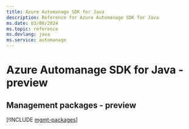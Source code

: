 ```yaml
---
title: Azure Automanage SDK for Java
description: Reference for Azure Automanage SDK for Java
ms.date: 03/08/2024
ms.topic: reference
ms.devlang: java
ms.service: automanage
---
```

# Azure Automanage SDK for Java - preview

## Management packages - preview
[!INCLUDE [mgmt-packages](automanage-mgmt-index.md)]